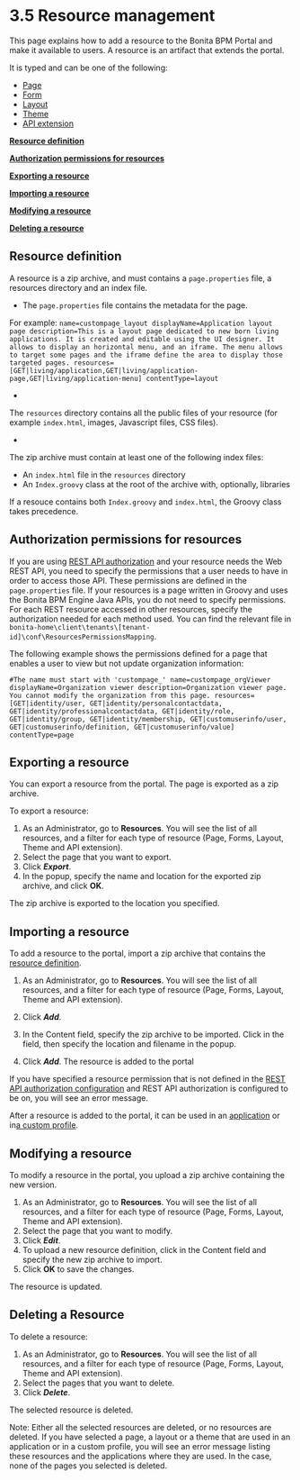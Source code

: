 # 3.5 Resource management

This page explains how to add a resource to the Bonita BPM Portal and make it available to users. A resource is an artifact that extends the portal.

It is typed and can be one of the following: 

* [Page](/pages)
* [Form](/Forms)
* [Layout](/Layouts)
* [Theme](/theme-resources)
* [API extension](/rest-api-extensions)

**[Resource definition](#resource_definition)**

**[Authorization permissions for resources](#permissions)**

**[Exporting a resource](#export)**

**[Importing a resource](#import)**

**[Modifying a resource](#edit)**

**[Deleting a resource](#delete)**

## Resource definition


A resource is a zip archive, and must contains a `page.properties` file, a resources directory and an index file.

* The `page.properties` file contains the metadata for the page.

For example: 
`
name=custompage_layout
displayName=Application layout page
description=This is a layout page dedicated to new born living applications. It is created and editable using the UI designer. It allows to display an horizontal menu, and an iframe. The menu allows to target some pages and the iframe define the area to display those targeted pages.
resources=[GET|living/application,GET|living/application-page,GET|living/application-menu]
contentType=layout
`

* 
The `resources` directory contains all the public files of your resource (for example `index.html`, images, Javascript files, CSS files). 


* 
The zip archive must contain at least one of the following index files:
  * An `index.html` file in the `resources` directory
  * An `Index.groovy` class at the root of the archive with, optionally, libraries


If a resouce contains both `Index.groovy` and `index.html`, the Groovy class takes precedence.


## Authorization permissions for resources


If you are using [REST API authorization](/rest-api-authorization-0) and your resource needs the Web REST API, 
you need to specify the permissions that a user needs to have in order to access those API. 
These permissions are defined in the `page.properties` file. If your resources is a page written in Groovy and uses the Bonita BPM Engine Java APIs, you do not need to specify permissions.
For each REST resource accessed in other resources, specify the authorization needed for each method used. 
You can find the relevant file in `bonita-home\client\tenants\[tenant-id]\conf\ResourcesPermissionsMapping`.


The following example shows the permissions defined for a page that enables a user to view but not update organization information:

`
#The name must start with 'custompage_'
name=custompage_orgViewer
displayName=Organization viewer
description=Organization viewer page. You cannot modify the organization from this page.
resources=[GET|identity/user, GET|identity/personalcontactdata, GET|identity/professionalcontactdata, GET|identity/role, 
   GET|identity/group, GET|identity/membership, GET|customuserinfo/user, GET|customuserinfo/definition, GET|customuserinfo/value] 
contentType=page  
`



## Exporting a resource


You can export a resource from the portal. The page is exported as a zip archive.

To export a resource:


1. As an Administrator, go to **Resources**. You will see the list of all resources, and a filter for each type of resource (Page, Forms, Layout, Theme and API extension).
2. Select the page that you want to export.
3. Click **_Export_**.
4. In the popup, specify the name and location for the exported zip archive, and click **OK**.

The zip archive is exported to the location you specified.



## Importing a resource


To add a resource to the portal, import a zip archive that contains the [resource definition](#resource_definition).

1. As an Administrator, go to **Resources**. You will see the list of all resources, and a filter for each type of resource (Page, Forms, Layout, Theme and API extension).

2. Click **_Add_**.
3. In the Content field, specify the zip archive to be imported. Click in the field, then specify the location and filename in the popup.
4. Click **_Add_**. The resource is added to the portal

If you have specified a resource permission that is not defined in the [REST API authorization configuration](/rest-api-authorization-0) and REST API authorization is configured to be on, you will see an error message.


After a resource is added to the portal, it can be used in an [application](/applications-0) or in[a custom profile](#custom-profiles-2).


## Modifying a resource


To modify a resource in the portal, you upload a zip archive containing the new version.


1. As an Administrator, go to **Resources**. You will see the list of all resources, and a filter for each type of resource (Page, Forms, Layout, Theme and API extension).
2. Select the page that you want to modify.
3. Click **_Edit_**.
4. To upload a new resource definition, click in the Content field and specify the new zip archive to import.
5. Click **OK** to save the changes.

The resource is updated.


## Deleting a Resource

To delete a resource:

1. As an Administrator, go to **Resources**. You will see the list of all resources, and a filter for each type of resource (Page, Forms, Layout, Theme and API extension).
2. Select the pages that you want to delete.
3. Click **_Delete_**.

The selected resource is deleted.


Note: Either all the selected resources are deleted, or no resources are deleted.
If you have selected a page, a layout or a theme that are used in an application or in a custom profile, you will see an error message listing these resources and the applications where they are used. In the case, none of the pages you selected is deleted.
